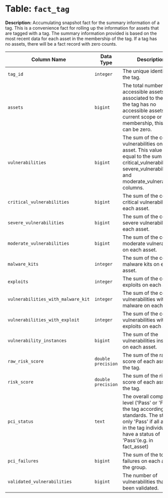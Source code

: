 # Table: `fact_tag`

**Description:** Accumulating snapshot fact for the summary information of a tag. This is a convenience fact for rolling up the information for assets that are tagged with a tag. The summary information provided is based on the most recent data for each asset in the membership of the tag. If a tag has no assets, there will be a fact record with zero  counts.


| Column Name | Data Type | Description |
|-------------|-----------|-------------|
| `tag_id` | `integer` | The unique identifier of the tag. |
| `assets` | `bigint` | The total number of accessible assets associated to the tag. If the tag has no accessible assets in the current scope or membership, this value can be zero. |
| `vulnerabilities` | `bigint` | The sum of the count of vulnerabilities on each asset. This value is equal to the sum of the critical_vulnerabilities, severe_vulnerabilities, and moderate_vulnerabilities columns. |
| `critical_vulnerabilities` | `bigint` | The sum of the count of critical vulnerabilities on each asset. |
| `severe_vulnerabilities` | `bigint` | The sum of the count of severe vulnerabilities on each asset. |
| `moderate_vulnerabilities` | `bigint` | The sum of the count of moderate vulnerabilities on each asset. |
| `malware_kits` | `integer` | The sum of the count of malware kits on each asset. |
| `exploits` | `integer` | The sum of the count of exploits on each asset. |
| `vulnerabilities_with_malware_kit` | `integer` | The sum of the count of vulnerabilities with malware on each asset. |
| `vulnerabilities_with_exploit` | `integer` | The sum of the count of vulnerabilities with exploits on each asset. |
| `vulnerability_instances` | `bigint` | The sum of the vulnerabilities instances on each asset. |
| `raw_risk_score` | `double precision` | The sum of the raw risk score of each asset in the tag. |
| `risk_score` | `double precision` | The sum of the risk score of each asset in the tag. |
| `pci_status` | `text` | The overall compliance level ('Pass' or 'Fail') of the tag according to PCI standards. The status is only 'Pass' if all assets in the tag individually have a status of 'Pass'(e.g. in fact_asset) |
| `pci_failures` | `bigint` | The sum of the total PCI failures on each asset in the group. |
| `validated_vulnerabilities` | `bigint` | The number of vulnerabilities that have been validated. |